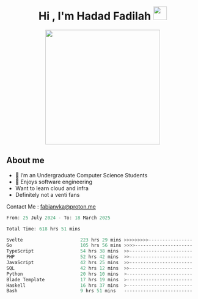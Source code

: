 <h1 align="center">Hi , I'm Hadad Fadilah <img src="https://media.giphy.com/media/hvRJCLFzcasrR4ia7z/giphy.gif" width="35"></h1>

<p align="center">
<img src="https://media.tenor.com/78dNivDemDAAAAAi/speech-bubble-venti.gif" width="300"/>    
</p>


##  About me
- 🔭 I’m an Undergraduate Computer Science Students
- 🌱 Enjoys software engineering
- Want to learn cloud and infra 
- Definitely not a venti fans

Contact Me : fabianvka@proton.me

<!--START_SECTION:waka-->

```go
From: 25 July 2024 - To: 18 March 2025

Total Time: 618 hrs 51 mins

Svelte                     223 hrs 29 mins >>>>>>>>>----------------   35.88 %
Go                         105 hrs 56 mins >>>>---------------------   17.01 %
TypeScript                 54 hrs 38 mins  >>-----------------------   08.77 %
PHP                        52 hrs 42 mins  >>-----------------------   08.46 %
JavaScript                 42 hrs 25 mins  >>-----------------------   06.81 %
SQL                        42 hrs 12 mins  >>-----------------------   06.78 %
Python                     20 hrs 10 mins  >------------------------   03.24 %
Blade Template             17 hrs 19 mins  >------------------------   02.78 %
Haskell                    16 hrs 37 mins  >------------------------   02.67 %
Bash                       9 hrs 51 mins   -------------------------   01.58 %
```

<!--END_SECTION:waka-->




<!--
**Fadil-Tao/Fadil-Tao** is a ✨ _special_ ✨ repository because its `README.md` (this file) appears on your GitHub profile.


